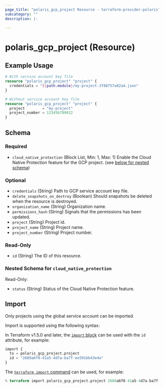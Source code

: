 ```yaml
---
page_title: "polaris_gcp_project Resource - terraform-provider-polaris"
subcategory: ""
description: |-
  
---
```


# polaris_gcp_project (Resource)




## Example Usage

```terraform
# With service account key file
resource "polaris_gcp_project" "project" {
  credentials = "${path.module}/my-project-3f88757a02a4.json"
}

# Without service account key file
resource "polaris_gcp_project" "project" {
  project        = "my-project"
  project_number = 123456789012
}
```


## Schema

### Required

- `cloud_native_protection` (Block List, Min: 1, Max: 1) Enable the Cloud Native Protection feature for the GCP project. (see [below for nested schema](#nestedblock--cloud_native_protection))

### Optional

- `credentials` (String) Path to GCP service account key file.
- `delete_snapshots_on_destroy` (Boolean) Should snapshots be deleted when the resource is destroyed.
- `organization_name` (String) Organization name.
- `permissions_hash` (String) Signals that the permissions has been updated.
- `project` (String) Project id.
- `project_name` (String) Project name.
- `project_number` (String) Project number.

### Read-Only

- `id` (String) The ID of this resource.

<a id="nestedblock--cloud_native_protection"></a>
### Nested Schema for `cloud_native_protection`

Read-Only:

- `status` (String) Status of the Cloud Native Protection feature.

## Import

Only projects using the global service account can be imported.

Import is supported using the following syntax:


In Terraform v1.5.0 and later, the [`import` block](https://developer.hashicorp.com/terraform/language/import) can be used with the `id` attribute, for example:

```terraform
import {
  to = polaris_gcp_project.project
  id = "2689a6f0-41a5-4d7a-ba7f-ee591bb43e4a"
}
```



The [`terraform import` command](https://developer.hashicorp.com/terraform/cli/commands/import) can be used, for example:

```terraform
% terraform import polaris_gcp_project.project 2689a6f0-41a5-4d7a-ba7f-ee591bb43e4a
```

